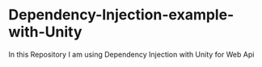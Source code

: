 # Dependency-Injection-example-with-Unity
In this Repository I am using Dependency Injection with Unity for Web Api
